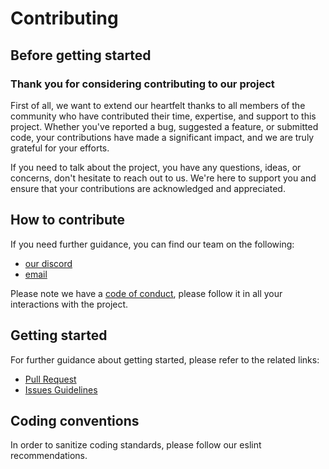 # Contributing

## Before getting started

### Thank you for considering contributing to our project

First of all, we want to extend our heartfelt thanks to all members of the community who have contributed their time, expertise, and support to this project. Whether you've reported a bug, suggested a feature, or submitted code, your contributions have made a significant impact, and we are truly grateful for your efforts.

If you need to talk about the project, you have any questions, ideas, or concerns, don't hesitate to reach out to us. We're here to support you and ensure that your contributions are acknowledged and appreciated.

## How to contribute

If you need further guidance, you can find our team on the following:

* [our discord](https://discord.gg/A57b4Rycbt)
* [email](contact.hedgecode@gmail.com)

Please note we have a [code of conduct](CODE_OF_CONDUCT.md), please follow it in all your interactions with the project.

## Getting started

For further guidance about getting started, please refer to the related links:

* [Pull Request](PULL_REQUEST_TEMPLATE.md)
* [Issues Guidelines](ISSUE_TEMPLATE.md)

## Coding conventions

In order to sanitize coding standards, please follow our eslint recommendations.
